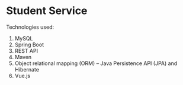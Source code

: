 # Student Service
 
Technologies used: 
1. MySQL
2. Spring Boot
3. REST API
4. Maven
5. Object relational mapping (ORM) – Java Persistence API (JPA) and Hibernate
6. Vue.js
